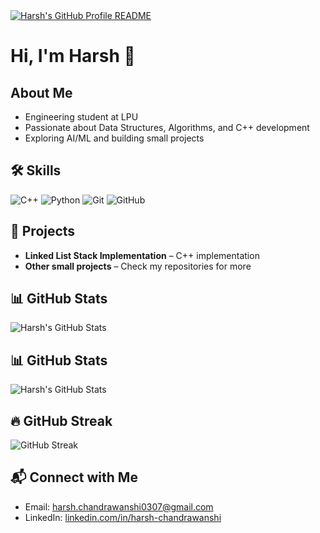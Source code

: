 <a href="https://github.com/harsh0309">
  <picture>
    <source media="(prefers-color-scheme: dark)" srcset="dark_mode.svg">
    <img alt="Harsh's GitHub Profile README" src="light_mode.svg">
  </picture>
</a>

# Hi, I'm Harsh 👋

## About Me
- Engineering student at LPU
- Passionate about Data Structures, Algorithms, and C++ development
- Exploring AI/ML and building small projects

## 🛠 Skills
![C++](https://img.shields.io/badge/C%2B%2B-00599C?style=flat&logo=cplusplus&logoColor=white)
![Python](https://img.shields.io/badge/Python-3776AB?style=flat&logo=python&logoColor=white)
![Git](https://img.shields.io/badge/Git-F05032?style=flat&logo=git&logoColor=white)
![GitHub](https://img.shields.io/badge/GitHub-181717?style=flat&logo=github&logoColor=white)

## 🚀 Projects
- **Linked List Stack Implementation** – C++ implementation 
- **Other small projects** – Check my repositories for more

## 📊 GitHub Stats
![Harsh's GitHub Stats](https://github-readme-stats.vercel.app/api?username=harsh0309&show_icons=true&hide_title=true&count_private=true&hide=prs&theme=radical)

## 📊 GitHub Stats
![Harsh's GitHub Stats](https://github-readme-stats.vercel.app/api?username=harsh0309&show_icons=true&hide_title=true&count_private=true&hide=prs&theme=radical)

## 🔥 GitHub Streak
![GitHub Streak](https://github-readme-streak-stats.herokuapp.com/?user=harsh0309&theme=radical)


## 📬 Connect with Me
- Email: harsh.chandrawanshi0307@gmail.com
- LinkedIn: [linkedin.com/in/harsh-chandrawanshi](https://www.linkedin.com/in/harsh-chandrawanshi/)


